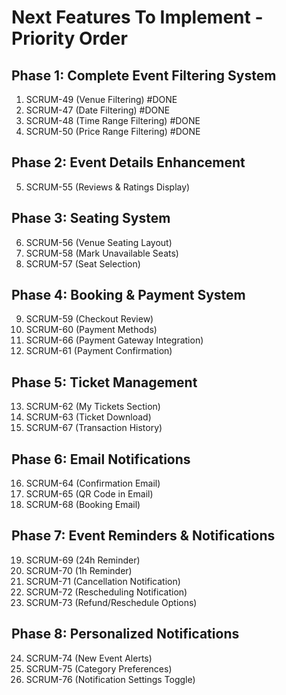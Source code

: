 # Next Features To Implement - Priority Order

## Phase 1: Complete Event Filtering System
1. SCRUM-49 (Venue Filtering) #DONE
2. SCRUM-47 (Date Filtering) #DONE
3. SCRUM-48 (Time Range Filtering) #DONE
4. SCRUM-50 (Price Range Filtering) #DONE

## Phase 2: Event Details Enhancement
5. SCRUM-55 (Reviews & Ratings Display)

## Phase 3: Seating System
6. SCRUM-56 (Venue Seating Layout)
7. SCRUM-58 (Mark Unavailable Seats)
8. SCRUM-57 (Seat Selection)

## Phase 4: Booking & Payment System  
9. SCRUM-59 (Checkout Review)
10. SCRUM-60 (Payment Methods)
11. SCRUM-66 (Payment Gateway Integration)
12. SCRUM-61 (Payment Confirmation)

## Phase 5: Ticket Management
13. SCRUM-62 (My Tickets Section)
14. SCRUM-63 (Ticket Download)
15. SCRUM-67 (Transaction History)

## Phase 6: Email Notifications
16. SCRUM-64 (Confirmation Email)
17. SCRUM-65 (QR Code in Email)
18. SCRUM-68 (Booking Email)

## Phase 7: Event Reminders & Notifications
19. SCRUM-69 (24h Reminder)
20. SCRUM-70 (1h Reminder)
21. SCRUM-71 (Cancellation Notification)
22. SCRUM-72 (Rescheduling Notification)
23. SCRUM-73 (Refund/Reschedule Options)

## Phase 8: Personalized Notifications
24. SCRUM-74 (New Event Alerts)
25. SCRUM-75 (Category Preferences)
26. SCRUM-76 (Notification Settings Toggle) 